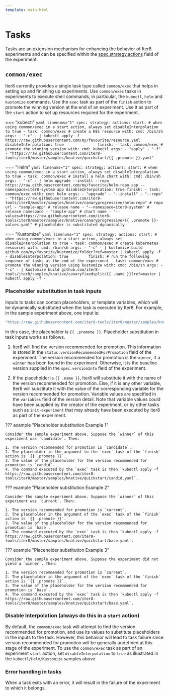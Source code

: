 ```yaml
---
template: main.html
---
```


# Tasks

Tasks are an extension mechanism for enhancing the behavior of Iter8 experiments and can be specified within the [spec.strategy.actions](../experiment/#strategy) field of the experiment.

## `common/exec`

Iter8 currently provides a single task type called `common/exec` that helps in setting up and finishing up experiments. Use `common/exec` tasks in experiments to execute shell commands, in particular, the `kubectl`, `helm` and `kustomize` commands. Use the `exec` task as part of the `finish` action to promote the winning version at the end of an experiment. Use it as part of the `start` action to set up resources required for the experiment.

=== "kubectl"
    ``` yaml linenums="1"
    spec:
      strategy:
        actions:
          start:
          # when using common/exec in a start action, always set disableInterpolation to true
          - task: common/exec # create a K8s resource
            with:
              cmd: /bin/sh
              args:
              - "-c"
              - |
                kubectl apply -f https://raw.githubusercontent.com/my/favourite/resource.yaml
              disableInterpolation: true              
          finish:
          - task: common/exec # promote the winning version
            with:
              cmd: kubectl
              args:
              - "apply"
              - "-f"
              - "https://raw.githubusercontent.com/iter8-tools/iter8/master/samples/knative/quickstart/{{ .promote }}.yaml"
    ```

=== "Helm"
    ``` yaml linenums="1"
    spec:
      strategy:
        actions:
          start:
          # when using common/exec in a start action, always set disableInterpolation to true
          - task: common/exec # install a helm chart
            with:
              cmd: /bin/sh
              args:
              - "-c"
              - |
                helm upgrade --install --repo https://raw.githubusercontent.com/my/favorite/helm-repo app --namespace=iter8-system app
              disableInterpolation: true
          finish:
          - task: common/exec
            with:
              cmd: helm
              args:
              - "upgrade"
              - "--install"
              - "--repo"
              - "https://raw.githubusercontent.com/iter8-tools/iter8/master/samples/knative/canaryprogressive/helm-repo" # repo url
              - "sample-app" # release name
              - "--namespace=iter8-system" # release namespace
              - "sample-app" # chart name
              - "--values=https://raw.githubusercontent.com/iter8-tools/iter8/master/samples/knative/canaryprogressive/{{ .promote }}-values.yaml" # placeholder is substituted dynamically
    ```

=== "Kustomize"
    ``` yaml linenums="1"
    spec:
      strategy:
        actions:
          start:
          # when using common/exec in a start action, always set disableInterpolation to true
          - task: common/exec # create kubernetes resources
            with:
              cmd: /bin/sh
              args:
              - "-c"
              - |
                kustomize build github.com/my/favorite/kustomize/folder?ref=master | kubectl apply -f -
              disableInterpolation: true        
          finish: # run the following sequence of tasks at the end of the experiment
          - task: common/exec # promote the winning version using kustomize
            with:
              cmd: /bin/sh
              args:
              - "-c"
              - |
              kustomize build github.com/iter8-tools/iter8/samples/knative/canaryfixedsplit/{{ .name }}?ref=master | kubectl apply -f -
    ```

### Placeholder substitution in task inputs

Inputs to tasks can contain placeholders, or template variables, which will be dynamically substituted when the task is executed by Iter8. For example, in the sample experiment above, one input is:

```bash 
"https://raw.githubusercontent.com/iter8-tools/iter8/master/samples/knative/quickstart/{{ .promote }}.yaml"
```

In this case, the placeholder is `{{ .promote }}`. Placeholder substitution in task inputs works as follows.

1. Iter8 will find the version recommended for promotion. This information is stored in the `status.versionRecommendedForPromotion` field of the experiment. The version recommended for promotion is the `winner`, if a `winner` has been found in the experiment. Otherwise, it is the baseline version supplied in the `spec.versionInfo` field of the experiment.

2. If the placeholder is `{{ .name }}`, Iter8 will substitute it with the name of the version recommended for promotion. Else, if it is any other variable, Iter8 will substitute it with the value of the corresponding variable for the version recommended for promotion. Variable values are specified in the `variables` field of the version detail. Note that variable values could have been supplied by the creator of the experiment, or by other tasks such as `init-experiment` that may already have been executed by Iter8 as part of the experiment.

??? example "Placeholder substitution Example 1"

    Consider the sample experiment above. Suppose the `winner` of this experiment was `candidate`. Then:
    
    1. The version recommended for promotion is `candidate`.
    2. The placeholder in the argument to the `exec` task of the `finish` action is `{{ .promote }}`.
    3. The value of the placeholder for the version recommended for promotion is `candid`.
    4. The command executed by the `exec` task is then `kubectl apply -f https://raw.githubusercontent.com/iter8-tools/iter8/master/samples/knative/quickstart/candid.yaml`.
    
??? example "Placeholder substitution Example 2"

    Consider the sample experiment above. Suppose the `winner` of this experiment was `current`. Then:
    
    1. The version recommended for promotion is `current`.
    2. The placeholder in the argument of the `exec` task of the `finish` action is `{{ .promote }}`.
    3. The value of the placeholder for the version recommended for promotion is `base`.
    4. The command executed by the `exec` task is then `kubectl apply -f https://raw.githubusercontent.com/iter8-tools/iter8/master/samples/knative/quickstart/base.yaml`.

??? example "Placeholder substitution Example 3"

    Consider the sample experiment above. Suppose the experiment did not yield a `winner`. Then:
    
    1. The version recommended for promotion is `current`.
    2. The placeholder in the argument of the `exec` task of the `finish` action is `{{ .promote }}`.
    3. The value of the placeholder for the version recommended for promotion is `base`.
    4. The command executed by the `exec` task is then `kubectl apply -f https://raw.githubusercontent.com/iter8-tools/iter8/master/samples/knative/quickstart/base.yaml`.

### Disable Interpolation (always do this in a `start` action)
By default, the `common/exec` task will attempt to find the version recommended for promotion, and use its values to substitute placeholders in the inputs to the task. However, this behavior will lead to task failure since version recommended for promotion will be generally undefined at this stage of the experiment. To use the `common/exec` task as part of an experiment `start` action, set `disableInterpolation` to `true` as illustrated in the `kubectl/Helm/Kustomize` samples above.

### Error handling in tasks
When a task exits with an error, it will result in the failure of the experiment to which it belongs.
